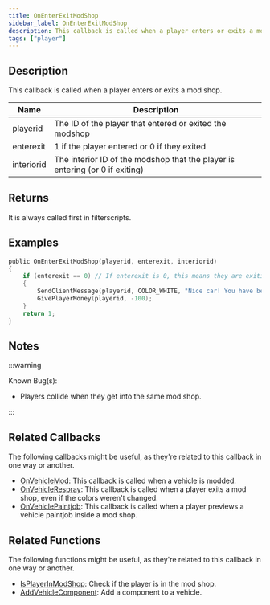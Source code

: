 ```yaml
---
title: OnEnterExitModShop
sidebar_label: OnEnterExitModShop
description: This callback is called when a player enters or exits a mod shop.
tags: ["player"]
---
```


## Description

This callback is called when a player enters or exits a mod shop.

| Name       | Description                                                                  |
| ---------- | ---------------------------------------------------------------------------- |
| playerid   | The ID of the player that entered or exited the modshop                      |
| enterexit  | 1 if the player entered or 0 if they exited                                  |
| interiorid | The interior ID of the modshop that the player is entering (or 0 if exiting) |

## Returns

It is always called first in filterscripts.

## Examples

```c
public OnEnterExitModShop(playerid, enterexit, interiorid)
{
    if (enterexit == 0) // If enterexit is 0, this means they are exiting
    {
        SendClientMessage(playerid, COLOR_WHITE, "Nice car! You have been taxed $100.");
        GivePlayerMoney(playerid, -100);
    }
    return 1;
}
```

## Notes

:::warning

Known Bug(s):

- Players collide when they get into the same mod shop.

:::

## Related Callbacks

The following callbacks might be useful, as they're related to this callback in one way or another.

- [OnVehicleMod](OnVehicleMod): This callback is called when a vehicle is modded.
- [OnVehicleRespray](OnVehicleRespray): This callback is called when a player exits a mod shop, even if the colors weren't changed.
- [OnVehiclePaintjob](OnVehiclePaintjob): This callback is called when a player previews a vehicle paintjob inside a mod shop.

## Related Functions

The following functions might be useful, as they're related to this callback in one way or another.

- [IsPlayerInModShop](../functions/IsPlayerInModShop): Check if the player is in the mod shop.
- [AddVehicleComponent](../functions/AddVehicleComponent): Add a component to a vehicle.
